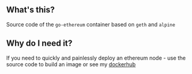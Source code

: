 ## What's this?
Source code of the `go-ethereum` container based on `geth` and `alpine`

## Why do I need it?
If you need to quickly and painlessly deploy an ethereum node - use the source code to build an image or see my [dockerhub](https://hub.docker.com/r/icebreethe/geth)


